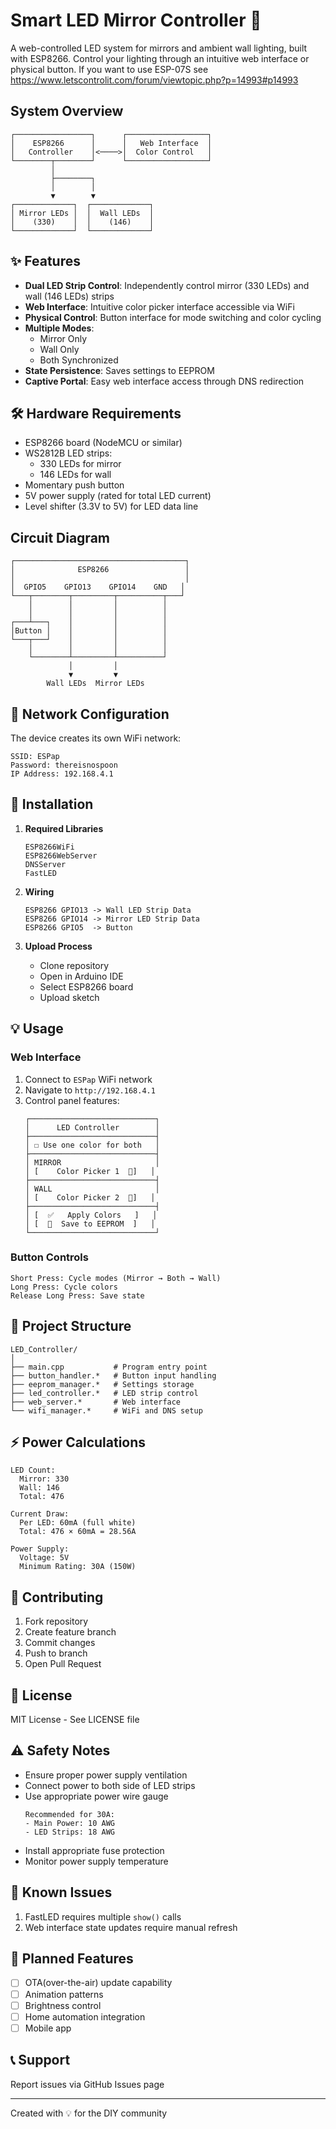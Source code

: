 # Smart LED Mirror Controller 🚨

A web-controlled LED system for mirrors and ambient wall lighting, built with ESP8266. Control your lighting through an intuitive web interface or physical button.
If you want to use ESP-07S see https://www.letscontrolit.com/forum/viewtopic.php?p=14993#p14993

## System Overview

```
┌─────────────────┐      ┌──────────────────┐
│    ESP8266      │      │   Web Interface  │
│   Controller    │<────>│  Color Control   │
└────────┬────────┘      └──────────────────┘
         │
         ├────────┐
         │        │
         ▼        ▼
┌─────────────┐  ┌─────────────┐
│ Mirror LEDs │  │  Wall LEDs  │
│    (330)    │  │    (146)    │
└─────────────┘  └─────────────┘
```

## ✨ Features

- **Dual LED Strip Control**: Independently control mirror (330 LEDs) and wall (146 LEDs) strips
- **Web Interface**: Intuitive color picker interface accessible via WiFi
- **Physical Control**: Button interface for mode switching and color cycling
- **Multiple Modes**:
  - Mirror Only
  - Wall Only
  - Both Synchronized
- **State Persistence**: Saves settings to EEPROM
- **Captive Portal**: Easy web interface access through DNS redirection

## 🛠️ Hardware Requirements

- ESP8266 board (NodeMCU or similar)
- WS2812B LED strips:
  - 330 LEDs for mirror
  - 146 LEDs for wall
- Momentary push button
- 5V power supply (rated for total LED current)
- Level shifter (3.3V to 5V) for LED data line

## Circuit Diagram

```
┌──────────────────────────────────────┐
│              ESP8266                 │
│                                      │
│  GPIO5    GPIO13    GPIO14    GND   │
└───┬────────┬─────────┬──────────┬───┘
    │        │         │          │
    │        │         │          │
┌───┴───┐    │         │          │
│Button │    │         │          │
└───┬───┘    │         │          │
    │        │         │          │
    └────────┴─────────┴──────────┘
             │         │
             ▼         ▼
        Wall LEDs  Mirror LEDs
```

## 📡 Network Configuration

The device creates its own WiFi network:

```
SSID: ESPap
Password: thereisnospoon
IP Address: 192.168.4.1
```

## 🚀 Installation

1. **Required Libraries**

   ```
   ESP8266WiFi
   ESP8266WebServer
   DNSServer
   FastLED
   ```

2. **Wiring**

   ```
   ESP8266 GPIO13 -> Wall LED Strip Data
   ESP8266 GPIO14 -> Mirror LED Strip Data
   ESP8266 GPIO5  -> Button
   ```

3. **Upload Process**
   - Clone repository
   - Open in Arduino IDE
   - Select ESP8266 board
   - Upload sketch

## 💡 Usage

### Web Interface

1. Connect to `ESPap` WiFi network
2. Navigate to `http://192.168.4.1`
3. Control panel features:
   ```
   ┌────────────────────────────┐
   │      LED Controller        │
   ├────────────────────────────┤
   │ ☐ Use one color for both   │
   ├────────────────────────────┤
   │ MIRROR                     │
   │ [    Color Picker 1  🔳]   │
   ├────────────────────────────┤
   │ WALL                       │
   │ [    Color Picker 2  🔳]   │
   ├────────────────────────────┤
   │ [  ✅   Apply Colors   ]   │
   │ [  💾  Save to EEPROM  ]   │
   └────────────────────────────┘
   ```

### Button Controls

```
Short Press: Cycle modes (Mirror → Both → Wall)
Long Press: Cycle colors
Release Long Press: Save state
```

## 📁 Project Structure

```
LED_Controller/
│
├── main.cpp           # Program entry point
├── button_handler.*   # Button input handling
├── eeprom_manager.*   # Settings storage
├── led_controller.*   # LED strip control
├── web_server.*       # Web interface
└── wifi_manager.*     # WiFi and DNS setup
```

## ⚡ Power Calculations

```
LED Count:
  Mirror: 330
  Wall: 146
  Total: 476

Current Draw:
  Per LED: 60mA (full white)
  Total: 476 × 60mA = 28.56A

Power Supply:
  Voltage: 5V
  Minimum Rating: 30A (150W)
```

## 🤝 Contributing

1. Fork repository
2. Create feature branch
3. Commit changes
4. Push to branch
5. Open Pull Request

## 📝 License

MIT License - See LICENSE file

## ⚠️ Safety Notes

- Ensure proper power supply ventilation
- Connect power to both side of LED strips
- Use appropriate power wire gauge
  ```
  Recommended for 30A:
  - Main Power: 10 AWG
  - LED Strips: 18 AWG
  ```
- Install appropriate fuse protection
- Monitor power supply temperature

## 🐛 Known Issues

1. FastLED requires multiple `show()` calls
2. Web interface state updates require manual refresh

## 🔄 Planned Features

- [ ] OTA(over-the-air) update capability
- [ ] Animation patterns
- [ ] Brightness control
- [ ] Home automation integration
- [ ] Mobile app

## 📞 Support

Report issues via GitHub Issues page

---

Created with 💡 for the DIY community
